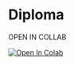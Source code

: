 # Diploma


OPEN IN COLLAB

[![Open In Colab](https://colab.research.google.com/assets/colab-badge.svg)](https://colab.research.google.com/github/mdmeldon/Diploma/blob/main/Diploma_CFR.ipynb)
